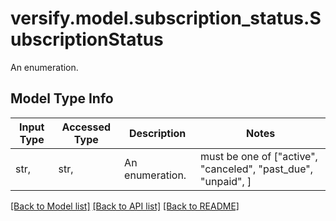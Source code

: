 # versify.model.subscription_status.SubscriptionStatus

An enumeration.

## Model Type Info
Input Type | Accessed Type | Description | Notes
------------ | ------------- | ------------- | -------------
str,  | str,  | An enumeration. | must be one of ["active", "canceled", "past_due", "unpaid", ] 

[[Back to Model list]](../../README.md#documentation-for-models) [[Back to API list]](../../README.md#documentation-for-api-endpoints) [[Back to README]](../../README.md)

